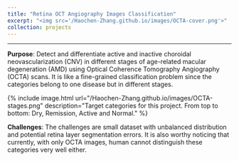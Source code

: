 ```yaml
---
title: "Retina OCT Angiography Images Classification"
excerpt: "<img src='/Haochen-Zhang.github.io/images/OCTA-cover.png'>"
collection: projects
---
```


---

**Purpose**: Detect and differentiate active and inactive choroidal neovascularization (CNV) in different stages of age-related macular degeneration (AMD) using Optical Coherence Tomography Angiography (OCTA) scans. It is like a fine-grained classification problem since the categories belong to one disease but in different stages. 

{% include image.html url="/Haochen-Zhang.github.io/images/OCTA-stages.png" description="Target categories for this project. From top to bottom: Dry, Remission, Active and Normal." %}

**Challenges**: The challenges are small dataset with unbalanced distribution and potential retina layer segmentation errors. It is also worthy noticing that currently, with only OCTA images, human cannot distinguish these categories very well either.
